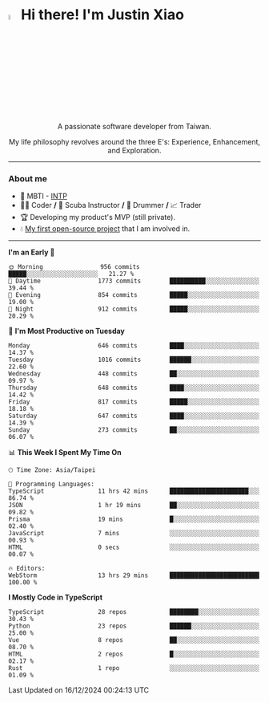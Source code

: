 # <img src="https://media.giphy.com/media/hvRJCLFzcasrR4ia7z/giphy.gif" width="5%">Hi there! I'm Justin Xiao
<p align="center">A passionate software developer from Taiwan.  </p>
<p align="center">My life philosophy revolves around the three E's: Experience, Enhancement, and Exploration.</p>

---
### About me
- 👀 MBTI - [INTP](https://www.16personalities.com/intp-personality)
- 👨‍💻 Coder **/** 🤿 Scuba Instructor **/** 🥁 Drummer **/** 📈 Trader
- 🏆 Developing my product's MVP (still private).
- 💧 [My first open-source project](https://github.com/Game-as-a-Service/Game-Lobby-Web) that I am involved in.

---
<!--START_SECTION:waka-->
**I'm an Early 🐤** 

```text
🌞 Morning                956 commits         █████░░░░░░░░░░░░░░░░░░░░   21.27 % 
🌆 Daytime                1773 commits        ██████████░░░░░░░░░░░░░░░   39.44 % 
🌃 Evening                854 commits         █████░░░░░░░░░░░░░░░░░░░░   19.00 % 
🌙 Night                  912 commits         █████░░░░░░░░░░░░░░░░░░░░   20.29 % 
```
📅 **I'm Most Productive on Tuesday** 

```text
Monday                   646 commits         ████░░░░░░░░░░░░░░░░░░░░░   14.37 % 
Tuesday                  1016 commits        ██████░░░░░░░░░░░░░░░░░░░   22.60 % 
Wednesday                448 commits         ██░░░░░░░░░░░░░░░░░░░░░░░   09.97 % 
Thursday                 648 commits         ████░░░░░░░░░░░░░░░░░░░░░   14.42 % 
Friday                   817 commits         █████░░░░░░░░░░░░░░░░░░░░   18.18 % 
Saturday                 647 commits         ████░░░░░░░░░░░░░░░░░░░░░   14.39 % 
Sunday                   273 commits         ██░░░░░░░░░░░░░░░░░░░░░░░   06.07 % 
```


📊 **This Week I Spent My Time On** 

```text
🕑︎ Time Zone: Asia/Taipei

💬 Programming Languages: 
TypeScript               11 hrs 42 mins      ██████████████████████░░░   86.74 % 
JSON                     1 hr 19 mins        ██░░░░░░░░░░░░░░░░░░░░░░░   09.82 % 
Prisma                   19 mins             █░░░░░░░░░░░░░░░░░░░░░░░░   02.40 % 
JavaScript               7 mins              ░░░░░░░░░░░░░░░░░░░░░░░░░   00.93 % 
HTML                     0 secs              ░░░░░░░░░░░░░░░░░░░░░░░░░   00.07 % 

🔥 Editors: 
WebStorm                 13 hrs 29 mins      █████████████████████████   100.00 % 
```

**I Mostly Code in TypeScript** 

```text
TypeScript               28 repos            ████████░░░░░░░░░░░░░░░░░   30.43 % 
Python                   23 repos            ██████░░░░░░░░░░░░░░░░░░░   25.00 % 
Vue                      8 repos             ██░░░░░░░░░░░░░░░░░░░░░░░   08.70 % 
HTML                     2 repos             █░░░░░░░░░░░░░░░░░░░░░░░░   02.17 % 
Rust                     1 repo              ░░░░░░░░░░░░░░░░░░░░░░░░░   01.09 % 
```




 Last Updated on 16/12/2024 00:24:13 UTC
<!--END_SECTION:waka-->
